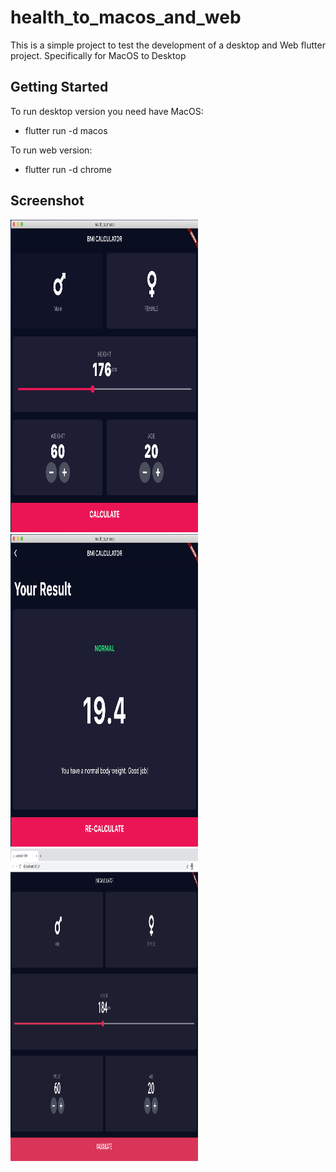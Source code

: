 # health_to_macos_and_web

This is a simple project to test the development of a desktop and Web flutter project. Specifically for MacOS to Desktop

## Getting Started


To run desktop version you need have MacOS:

- flutter run -d macos

To run web version:

- flutter run -d chrome

## Screenshot
<img src="screenshot/1_app.png" width = "300" height="500px"/><img src="screenshot/2_app.png" width = "300" height="500px"/><img src="screenshot/web_app.png" width = "300" height="500px"/>

